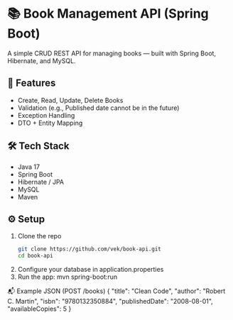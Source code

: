 # 📚 Book Management API (Spring Boot)

A simple CRUD REST API for managing books — built with Spring Boot, Hibernate, and MySQL.

## 🚀 Features
- Create, Read, Update, Delete Books
- Validation (e.g., Published date cannot be in the future)
- Exception Handling
- DTO + Entity Mapping

## 🛠️ Tech Stack
- Java 17
- Spring Boot
- Hibernate / JPA
- MySQL
- Maven

## ⚙️ Setup
1. Clone the repo  
   ```bash
   git clone https://github.com/vek/book-api.git
   cd book-api
2. Configure your database in application.properties
3. Run the app:
     mvn spring-boot:run

📬 Example JSON (POST /books)
{
  "title": "Clean Code",
  "author": "Robert C. Martin",
  "isbn": "9780132350884",
  "publishedDate": "2008-08-01",
  "availableCopies": 5
}
